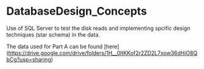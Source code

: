 # DatabaseDesign_Concepts

Use of SQL Server to test the disk reads and implementing spcific design techniques (star schema) in the data.

The data used for Part A can be found [here] (https://drive.google.com/drive/folders/1H__0ltKKof2r2ZD2L7xow36dHiO8QbCg?usp=sharing)
